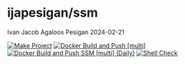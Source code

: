 ijapesigan/ssm
================
Ivan Jacob Agaloos Pesigan
2024-02-21

<!-- README.md is generated from .setup/readme/README.Rmd. Please edit that file -->
<!-- badges: start -->

[![Make
Project](https://github.com/ijapesigan/docker-ssm/actions/workflows/make.yml/badge.svg)](https://github.com/ijapesigan/docker-ssm/actions/workflows/make.yml)
[![Docker Build and Push
\[multi\]](https://github.com/ijapesigan/docker-ssm/actions/workflows/docker-build-push-multi.yml/badge.svg)](https://github.com/ijapesigan/docker-ssm/actions/workflows/docker-build-push-multi.yml)
[![Docker Build and Push SSM \[multi\]
(Daily)](https://github.com/ijapesigan/docker-ssm/actions/workflows/docker-build-push-daily-multi-ssm.yml/badge.svg)](https://github.com/ijapesigan/docker-ssm/actions/workflows/docker-build-push-daily-multi-ssm.yml)
[![Shell
Check](https://github.com/ijapesigan/docker-ssm/actions/workflows/shellcheck.yml/badge.svg)](https://github.com/ijapesigan/docker-ssm/actions/workflows/shellcheck.yml)
<!-- badges: end -->
